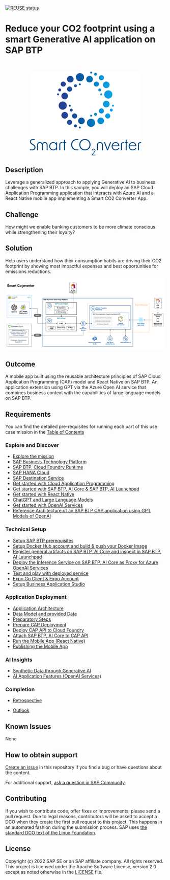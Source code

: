 [![REUSE status](https://api.reuse.software/badge/github.com/SAP-samples/smart-co2nverter-ai)](https://api.reuse.software/info/github.com/SAP-samples/smart-co2nverter-ai)

# Reduce your CO2 footprint using a smart Generative AI application on SAP BTP

<br/>
<p align="center">
  <img src="documentation/assets/smart_co2nverter_logo.png" alt="logo" width="350" />
</p>

## Description

Leverage a generalized approach to applying Generative AI to business challenges with SAP BTP. In this sample, you will deploy an SAP Cloud Application Programming application that interacts with Azure AI and a React Native mobile app implementing a Smart CO2 Converter App.

## Challenge

How might we enable banking customers to be more climate conscious while strengthening their loyalty?

## Solution

Help users understand how their consumption habits are driving their CO2 footprint by showing most impactful expenses and best opportunities for emissions reductions.

<p align="center">
<img src="documentation/03-application/assets/architecture.png" alt="architecture" width="1000" />
</p>

## Outcome

A mobile app built using the reusable architecture principles of SAP Cloud Application Programming (CAP) model and React Native on SAP BTP. An application extension using GPT via the Azure Open AI service that combines business context with the capabilities of large language models on SAP BTP.

## Requirements

You can find the detailed pre-requisites for running each part of this use case mission in the [Table of Contents](documentation/DC_TOC.md)

<!-- disco-toc-start -->

### Explore and Discover

- [Explore the mission](./documentation/01-explore-the-mission/explore.md)<!-- dc-card: {"label":  ["Basics"]} dc-card -->
- [SAP Business Technology Platform](./documentation/01-explore-the-mission/BTP.md)<!-- dc-card: {"label":  ["Basics"]} dc-card -->
- [SAP BTP, Cloud Foundry Runtime](./documentation/01-explore-the-mission/cf-runtime.md)<!-- dc-card: {"label":  ["Basics"]} dc-card -->
- [SAP HANA Cloud](./documentation/01-explore-the-mission/hana-cloud.md)<!-- dc-card: {"label":  ["Basics"]} dc-card -->
- [SAP Destination Service](./documentation/01-explore-the-mission/destination-service.md)<!-- dc-card: {"label":  ["Basics"]} dc-card -->
- [Get started with Cloud Application Programming](./documentation/01-explore-the-mission/cap.md)<!-- dc-card: {"label":  ["Basics"]} dc-card -->
- [Get started with SAP BTP, AI Core & SAP BTP, AI Launchpad](./documentation/01-explore-the-mission/ai-core-launchpad.md)<!-- dc-card: {"label":  ["Basics", "AI"]} dc-card -->
- [Get started with React Native](./documentation/01-explore-the-mission/react-native.md)<!-- dc-card: {"label":  ["Basics"]} dc-card -->
- [ChatGPT and Large Language Models](./documentation/01-explore-the-mission/GPT-and-LLMs.md)<!-- dc-card: {"label":  ["Basics", "AI"]} dc-card -->
- [Get started with OpenAI Services](./documentation/01-explore-the-mission/azure-openai-services.md)<!-- dc-card: {"label":  ["Basics", "AI"]} dc-card -->
- [Reference Architecture of an SAP BTP CAP application using GPT Models of OpenAI](https://github.com/SAP/sap-btp-reference-architectures/blob/main/hyperscalers/openai/README.md)<!-- dc-card: {"label":  ["Basics", "AI"]} dc-card -->

### Technical Setup

- [Setup SAP BTP prerequisites](https://github.com/SAP-samples/azure-openai-aicore-cap-api/blob/main/documentation/00-prerequisites/01-setup-subaccount-cf-aicore.md)<!-- dc-card: {"label":  ["Prerequisites", "Hands-On"]} dc-card -->
- [Setup Docker Hub account and build & push your Docker Image](https://github.com/SAP-samples/azure-openai-aicore-cap-api/blob/main/documentation/01-ai-core-azure-openai-proxy/02-build-push-docker-images.md)<!-- dc-card: {"label":  ["Prerequisites", "Hands-On"]} dc-card -->
- [Register general artifacts on SAP BTP, AI Core and inspect in SAP BTP, AI Launchpad](https://github.com/SAP-samples/azure-openai-aicore-cap-api/blob/main/documentation/01-ai-core-azure-openai-proxy/03-register-general-artifacts.md)<!-- dc-card: {"label":  ["Hands-On", "AI"]} dc-card -->
- [Deploy the Inference Service on SAP BTP, AI Core as Proxy for Azure OpenAI Services](https://github.com/SAP-samples/azure-openai-aicore-cap-api/blob/main/documentation/01-ai-core-azure-openai-proxy/04-setup-deployment-inference-service.md)<!-- dc-card: {"label":  ["Hands-On", "AI"]} dc-card -->
- [Test and play with deployed service](https://github.com/SAP-samples/azure-openai-aicore-cap-api/blob/main/documentation/01-ai-core-azure-openai-proxy/05-test-deployed-service.md)<!-- dc-card: {"label":  ["Optional", "Hands-On"]} dc-card -->
- [Expo Go Client & Expo Account](./documentation/02-technical-setup/07-expo.md)<!-- dc-card: {"label":  ["Optional", "Hands-On"]} dc-card -->
- [Setup Business Application Studio](https://github.com/SAP-samples/successfactors-extension-calculate-employee-seniority/blob/mission/03-ConfigureSAPBusinessApplicationStudio/README.md)<!-- dc-card: {"label":  ["Prerequisites", "Hands-On"]} dc-card -->

### Application Deployment

- [Application Architecture](./documentation/03-application/01-application-architecture.md)<!-- dc-card: {"label":  ["Basics", "Important"]} dc-card -->
- [Data Model and provided Data](./documentation/03-application/02-data-model.md)<!-- dc-card: {"label":  ["Basics", "Important"]} dc-card -->
- [Preparatory Steps](./documentation/03-application/03-preparatory.md)<!-- dc-card: {"label":  ["Hands-On", "Important"]} dc-card -->
- [Prepare CAP Deployment](https://github.com/SAP-samples/azure-openai-aicore-cap-api/blob/main/documentation/02-cap-api/01-prepare-cap-deployment.md)<!-- dc-card: {"label":  ["Hands-On", "Important"]} dc-card -->
- [Deploy CAP API to Cloud Foundry](./documentation/03-application/05-cap-deployment.md)<!-- dc-card: {"label":  ["Hands-On", "Important"]} dc-card -->
- [Attach SAP BTP, AI Core to CAP API](https://github.com/SAP-samples/azure-openai-aicore-cap-api/blob/main/documentation/02-cap-api/03-attach-aicore.md)<!-- dc-card: {"label":  ["Hands-On", "AI"]} dc-card -->
- [Run the Mobile App (React Native)](./documentation/03-application/07-run-mobile-app.md)<!-- dc-card: {"label":  ["Hands-On", "Important"]} dc-card -->
- [Publishing the Mobile App](./documentation/03-application/08-publish-mobile-app.md)<!-- dc-card: {"label":  ["Hands-On", "Optional"]} dc-card -->

### AI Insights 

- [Synthetic Data through Generative AI](./documentation/04-data-setup/AI-data-setup-overview.md)<!-- dc-card: {"label":  ["Basics", "AI"]} dc-card -->
- [AI Application Features (OpenAI Services)](./documentation/05-AI-features/AI-application-features-overview.md)<!-- dc-card: {"label":  ["Basics", "AI"]} dc-card -->

### Completion

- [Retrospective](./documentation/06-complete/retrospective.md)<!-- dc-card: {"label":  ["Summary"]} dc-card -->
- [Outlook](./documentation/06-complete/outlook.md)<!-- dc-card: {"label":  ["Summary"]} dc-card -->

  <!-- disco-toc-end -->

## Known Issues

None

## How to obtain support

[Create an issue](https://github.com/SAP-samples/smart-co2nverter-ai/issues) in this repository if you find a bug or have questions about the content.

For additional support, [ask a question in SAP Community](https://answers.sap.com/questions/ask.html).

## Contributing

If you wish to contribute code, offer fixes or improvements, please send a pull request. Due to legal reasons, contributors will be asked to accept a DCO when they create the first pull request to this project. This happens in an automated fashion during the submission process. SAP uses [the standard DCO text of the Linux Foundation](https://developercertificate.org/).

## License

Copyright (c) 2022 SAP SE or an SAP affiliate company. All rights reserved. This project is licensed under the Apache Software License, version 2.0 except as noted otherwise in the [LICENSE](LICENSE) file.
